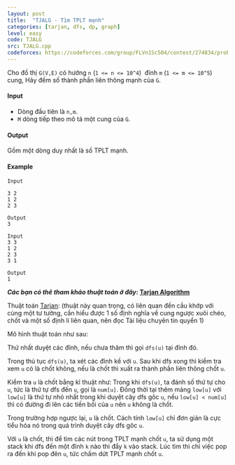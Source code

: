 ```yaml
---
layout: post
title:  "TJALG - Tìm TPLT mạnh"
categories: [tarjan, dfs, dp, graph]
level: easy
code: TJALG
src: TJALG.cpp
codeforces: https://codeforces.com/group/FLVn1Sc504/contest/274834/problem/K
---
```



Cho đồ thị `G(V,E)` có hướng `n` (`1 <= n <= 10^4`)  đỉnh `m` (`1 <= m <= 10^5`) cung, Hãy đếm số thành phần liên thông mạnh của `G`.

#### Input

+ Dòng đầu tiên là `n,m`.
+ `M` dòng tiếp theo mô tả một cung của `G`.

#### Output

Gồm một dòng duy nhất là số TPLT mạnh.

#### Example

```
Input  
  
3 2  
1 2  
2 3  
  
Output  
3  

Input
3 3  
1 2  
2 3  
3 1  
  
Output  
1
```
  
**_Các bạn có thê tham khảo thuật toán ở đây:_ [**Tarjan Algorithm**](http://vi.wikipedia.org/wiki/Thu%E1%BA%ADt_to%C3%A1n_t%C3%ACm_th%C3%A0nh_ph%E1%BA%A7n_li%C3%AAn_th%C3%B4ng_m%E1%BA%A1nh_c%E1%BB%A7a_Tarjan)**


<!--more-->



Thuật toán [Tarjan](https://vnspoj.github.io/category/tarjan): (thuật này quan trọng, có liên quan đến cầu khớp với cùng một tư tưởng, cần hiểu được 1 số định nghĩa về cung ngược xuôi chéo, chốt và một số định lí liên quan, nên đọc Tài liệu chuyên tin quyển 1)

Mô hình thuật toán như sau:

Thứ nhất duyệt các đỉnh, nếu chưa thăm thì gọi `dfs(u)` tại đỉnh đó.

Trong thủ tục `dfs(u)`, ta xét các đỉnh kề với `u`. Sau khi dfs xong thì kiểm tra xem `u` có là chốt không, nếu là chốt thì xuất ra thành phần liên thông chốt `u`.

Kiểm tra `u` là chốt bằng kĩ thuật như: Trong khi `dfs(u)`, ta đánh số thứ tự cho `u`, tức là thứ tự dfs đến `u`, gọi là `num[u]`. Đồng thời tại thêm mảng `low[u]` với `low[u]` là thứ tự nhỏ nhất trong khi duyệt cây dfs gôc `u`, nếu `low[u] < num[u]` thì có đường đi lên các tiền bối của `u` nên `u` không là chốt. 

Trong trường hợp ngược lại, `u` là chốt. Cách tính `low[u]` chỉ đơn giản là cực tiểu hóa nó trong quá trình duyệt cây dfs gôc `u`.

Với `u` là chốt, thì để tìm các nút trong TPLT mạnh chốt `u`, ta sử dụng một stack khi dfs đến một đỉnh `k` nào thì đẩy `k` vào stack. Lúc tìm thì chỉ việc pop ra đến khi pop đên `u`, tức chấm dứt TPLT mạnh chốt `u`.
